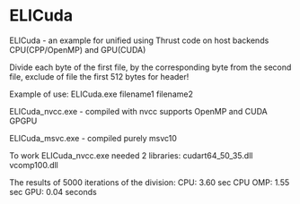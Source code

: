 ELICuda
=======

ELICuda - an example for unified using Thrust code on host backends CPU(CPP/OpenMP) and GPU(CUDA)

Divide each byte of the first file, by the corresponding byte from the second file, exclude of file the first 512 bytes for header!

Example of use: ELICuda.exe filename1 filename2

ELICuda_nvcc.exe - compiled with nvcc supports OpenMP and CUDA GPGPU

ELICuda_msvc.exe - compiled purely msvc10

To work ELICuda_nvcc.exe needed 2 libraries:
cudart64_50_35.dll
vcomp100.dll

The results of 5000 iterations of the division:
CPU: 3.60 sec
CPU OMP: 1.55 sec
GPU: 0.04 seconds

